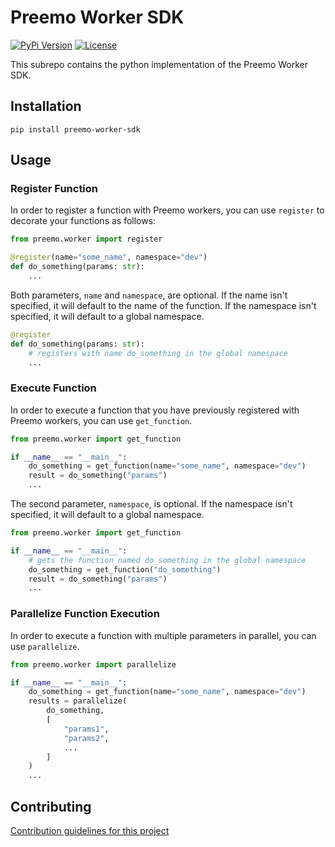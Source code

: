 # Preemo Worker SDK

[![PyPi Version](https://img.shields.io/pypi/v/preemo-worker-sdk)](https://pypi.org/project/preemo-worker-sdk/)
[![License](https://img.shields.io/github/license/Preemo-Inc/worker-sdk)](https://github.com/Preemo-Inc/worker-sdk/blob/master/python/LICENSE)

This subrepo contains the python implementation of the Preemo Worker SDK.

## Installation

```
pip install preemo-worker-sdk
```

## Usage

### Register Function

In order to register a function with Preemo workers, you can use `register` to decorate your functions as follows:

```python
from preemo.worker import register

@register(name="some_name", namespace="dev")
def do_something(params: str):
    ...
```

Both parameters, `name` and `namespace`, are optional. If the name isn't specified, it will default to the name of the function. If the namespace isn't specified, it will default to a global namespace.

```python
@register
def do_something(params: str):
    # registers with name do_something in the global namespace
    ...
```

### Execute Function

In order to execute a function that you have previously registered with Preemo workers, you can use `get_function`.

```python
from preemo.worker import get_function

if __name__ == "__main__":
    do_something = get_function(name="some_name", namespace="dev")
    result = do_something("params")
    ...
```

The second parameter, `namespace`, is optional. If the namespace isn't specified, it will default to a global namespace.

```python
from preemo.worker import get_function

if __name__ == "__main__":
    # gets the function named do_something in the global namespace
    do_something = get_function("do_something")
    result = do_something("params")
    ...
```

### Parallelize Function Execution

In order to execute a function with multiple parameters in parallel, you can use `parallelize`.

```python
from preemo.worker import parallelize

if __name__ == "__main__":
    do_something = get_function(name="some_name", namespace="dev")
    results = parallelize(
        do_something,
        [
            "params1",
            "params2",
            ...
        ]
    )
    ...
```

## Contributing

[Contribution guidelines for this project](CONTRIBUTING.md)
